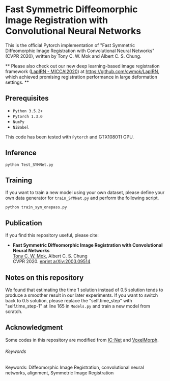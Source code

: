 # Fast Symmetric Diffeomorphic Image Registration with Convolutional Neural Networks

This is the official Pytorch implementation of "Fast Symmetric Diffeomorphic Image Registration with Convolutional Neural Networks" (CVPR 2020), written by Tony C. W. Mok and Albert C. S. Chung.

\*\* Please also check out our new deep learning-based image registration framework ([LapIRN - MICCAI2020](https://arxiv.org/abs/2006.16148 "eprint arXiv:2006.16148")) at https://github.com/cwmok/LapIRN, which achieved promising registration performance in large deformation settings. \*\*

## Prerequisites
- `Python 3.5.2+`
- `Pytorch 1.3.0`
- `NumPy`
- `NiBabel`

This code has been tested with `Pytorch` and GTX1080TI GPU.

## Inference
```
python Test_SYMNet.py
```

## Training
If you want to train a new model using your own dataset, please define your own data generator for `train_SYMNet.py` and perform the following script.

```
python train_sym_onepass.py
```

## Publication
If you find this repository useful, please cite:

- **Fast Symmetric Diffeomorphic Image Registration with Convolutional Neural Networks**  
[Tony C. W. Mok](https://cwmok.github.io/ "Tony C. W. Mok"), Albert C. S. Chung  
CVPR 2020. [eprint arXiv:2003.09514](https://arxiv.org/abs/2003.09514 "eprint arXiv:2003.09514")

## Notes on this repository
We found that estimating the time 1 solution instead of 0.5 solution tends to produce a smoother result in our later experiments. If you want to switch back to 0.5 solution, please replace the "self.time_step" with "self.time_step-1" at line 165 in `Models.py` and train a new model from scratch.

## Acknowledgment
Some codes in this repository are modified from [IC-Net](https://github.com/zhangjun001/ICNet) and [VoxelMorph](https://github.com/voxelmorph/voxelmorph).

###### Keywords
Keywords: Diffeomorphic Image Registration, convolutional neural networks, alignment, Symmetric Image Registration
